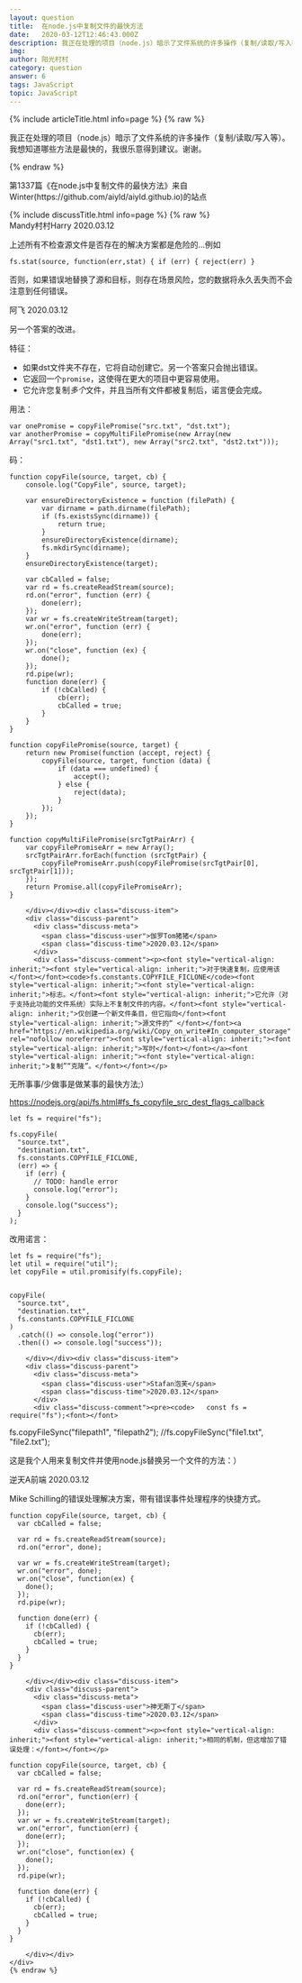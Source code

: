 ```yaml
---
layout: question
title:  在node.js中复制文件的最快方法
date:   2020-03-12T12:46:43.000Z
description: 我正在处理的项目（node.js）暗示了文件系统的许多操作（复制/读取/写入等）。我想知道哪些方法是最快的，我很乐意得到建议。谢谢。...
img: 
author: 阳光村村
category: question
answer: 6
tags: JavaScript
topic: JavaScript
---
```

<div class="article-root">
  <div class="article">
    {% include articleTitle.html info=page %}
    {% raw %}
    <div class="article-content"><p><font style="vertical-align: inherit;"><font style="vertical-align: inherit;">我正在处理的项目（node.js）暗示了文件系统的许多操作（复制/读取/写入等）。</font><font style="vertical-align: inherit;">我想知道哪些方法是最快的，我很乐意得到建议。</font><font style="vertical-align: inherit;">谢谢。</font></font></p></div>
    {% endraw %}
  </div>
  <p class="winter_mark">第1337篇《在node.js中复制文件的最快方法》来自Winter(https://github.com/aiyld/aiyld.github.io)的站点</p>
  <div class="discuss-wrapper">
    {% include discussTitle.html info=page %}
    {% raw %}
    <div class="discuss-list">
    <div class="discuss-item">
        <div class="discuss-parent">
          <div class="discuss-meta">
            <span class="discuss-user">Mandy村村Harry</span>
            <span class="discuss-time">2020.03.12</span>
          </div>
          <div class="discuss-comment"><p><font style="vertical-align: inherit;"><font style="vertical-align: inherit;">上述所有不检查源文件是否存在的解决方案都是危险的...例如</font></font></p>

<pre><code>fs.stat(source, function(err,stat) { if (err) { reject(err) }
</code></pre>

<p><font style="vertical-align: inherit;"><font style="vertical-align: inherit;">否则，如果错误地替换了源和目标，则存在场景风险，您的数据将永久丢失而不会注意到任何错误。</font></font></p></div>
        </div></div><div class="discuss-item">
        <div class="discuss-parent">
          <div class="discuss-meta">
            <span class="discuss-user">阿飞</span>
            <span class="discuss-time">2020.03.12</span>
          </div>
          <div class="discuss-comment"><p><font style="vertical-align: inherit;"><font style="vertical-align: inherit;">另一个答案的改进。</font></font></p>

<p><font style="vertical-align: inherit;"><font style="vertical-align: inherit;">特征：</font></font></p>

<ul>
<li><font style="vertical-align: inherit;"><font style="vertical-align: inherit;">如果dst文件夹不存在，它将自动创建它。</font><font style="vertical-align: inherit;">另一个答案只会抛出错误。</font></font></li>
<li><font style="vertical-align: inherit;"><font style="vertical-align: inherit;">它返回一个</font></font><code>promise</code><font style="vertical-align: inherit;"><font style="vertical-align: inherit;">，这使得在更大的项目中更容易使用。</font></font></li>
<li><font style="vertical-align: inherit;"><font style="vertical-align: inherit;">它允许您复制</font></font><em><font style="vertical-align: inherit;"><font style="vertical-align: inherit;">多个</font></font></em><font style="vertical-align: inherit;"><font style="vertical-align: inherit;">文件，并且当所有文件都被复制后，诺言便会完成。</font></font></li>
</ul>

<p><font style="vertical-align: inherit;"><font style="vertical-align: inherit;">用法：</font></font></p>

<pre><code>var onePromise = copyFilePromise("src.txt", "dst.txt");<font></font>
var anotherPromise = copyMultiFilePromise(new Array(new Array("src1.txt", "dst1.txt"), new Array("src2.txt", "dst2.txt")));<font></font>
</code></pre>

<p><font style="vertical-align: inherit;"><font style="vertical-align: inherit;">码：</font></font></p>

<pre><code>function copyFile(source, target, cb) {<font></font>
    console.log("CopyFile", source, target);<font></font>
<font></font>
    var ensureDirectoryExistence = function (filePath) {<font></font>
        var dirname = path.dirname(filePath);<font></font>
        if (fs.existsSync(dirname)) {<font></font>
            return true;<font></font>
        }<font></font>
        ensureDirectoryExistence(dirname);<font></font>
        fs.mkdirSync(dirname);<font></font>
    }<font></font>
    ensureDirectoryExistence(target);<font></font>
<font></font>
    var cbCalled = false;<font></font>
    var rd = fs.createReadStream(source);<font></font>
    rd.on("error", function (err) {<font></font>
        done(err);<font></font>
    });<font></font>
    var wr = fs.createWriteStream(target);<font></font>
    wr.on("error", function (err) {<font></font>
        done(err);<font></font>
    });<font></font>
    wr.on("close", function (ex) {<font></font>
        done();<font></font>
    });<font></font>
    rd.pipe(wr);<font></font>
    function done(err) {<font></font>
        if (!cbCalled) {<font></font>
            cb(err);<font></font>
            cbCalled = true;<font></font>
        }<font></font>
    }<font></font>
}<font></font>
<font></font>
function copyFilePromise(source, target) {<font></font>
    return new Promise(function (accept, reject) {<font></font>
        copyFile(source, target, function (data) {<font></font>
            if (data === undefined) {<font></font>
                accept();<font></font>
            } else {<font></font>
                reject(data);<font></font>
            }<font></font>
        });<font></font>
    });<font></font>
}<font></font>
<font></font>
function copyMultiFilePromise(srcTgtPairArr) {<font></font>
    var copyFilePromiseArr = new Array();<font></font>
    srcTgtPairArr.forEach(function (srcTgtPair) {<font></font>
        copyFilePromiseArr.push(copyFilePromise(srcTgtPair[0], srcTgtPair[1]));<font></font>
    });<font></font>
    return Promise.all(copyFilePromiseArr);<font></font>
}<font></font>
</code></pre></div>
        </div></div><div class="discuss-item">
        <div class="discuss-parent">
          <div class="discuss-meta">
            <span class="discuss-user">伽罗Tom猪猪</span>
            <span class="discuss-time">2020.03.12</span>
          </div>
          <div class="discuss-comment"><p><font style="vertical-align: inherit;"><font style="vertical-align: inherit;">对于快速复制，应使用该</font></font><code>fs.constants.COPYFILE_FICLONE</code><font style="vertical-align: inherit;"><font style="vertical-align: inherit;">标志。</font><font style="vertical-align: inherit;">它允许（对于支持此功能的文件系统）实际上不复制文件的内容。</font><font style="vertical-align: inherit;">仅创建一个新文件条目，但它指向</font><font style="vertical-align: inherit;">源文件的“ </font></font><a href="https://en.wikipedia.org/wiki/Copy_on_write#In_computer_storage" rel="nofollow noreferrer"><font style="vertical-align: inherit;"><font style="vertical-align: inherit;">写时</font></font></a><font style="vertical-align: inherit;"><font style="vertical-align: inherit;">复制”“克隆”。</font></font></p>

<p><font style="vertical-align: inherit;"><font style="vertical-align: inherit;">无所事事/少做事是做某事的最快方法;）</font></font></p>

<p><a href="https://nodejs.org/api/fs.html#fs_fs_copyfile_src_dest_flags_callback" rel="nofollow noreferrer"><font style="vertical-align: inherit;"><font style="vertical-align: inherit;">https://nodejs.org/api/fs.html#fs_fs_copyfile_src_dest_flags_callback</font></font></a></p>

<pre class="lang-js prettyprint-override"><code>let fs = require("fs");<font></font>
<font></font>
fs.copyFile(<font></font>
  "source.txt",<font></font>
  "destination.txt",<font></font>
  fs.constants.COPYFILE_FICLONE,<font></font>
  (err) =&gt; {<font></font>
    if (err) {<font></font>
      // TODO: handle error<font></font>
      console.log("error");<font></font>
    }<font></font>
    console.log("success");<font></font>
  }<font></font>
);<font></font>
</code></pre>

<p><font style="vertical-align: inherit;"><font style="vertical-align: inherit;">改用诺言：</font></font></p>

<pre class="lang-js prettyprint-override"><code>let fs = require("fs");<font></font>
let util = require("util");<font></font>
let copyFile = util.promisify(fs.copyFile);<font></font>
<font></font>
<font></font>
copyFile(<font></font>
  "source.txt",<font></font>
  "destination.txt",<font></font>
  fs.constants.COPYFILE_FICLONE<font></font>
)<font></font>
  .catch(() =&gt; console.log("error"))<font></font>
  .then(() =&gt; console.log("success"));<font></font>
</code></pre></div>
        </div></div><div class="discuss-item">
        <div class="discuss-parent">
          <div class="discuss-meta">
            <span class="discuss-user">Stafan泡芙</span>
            <span class="discuss-time">2020.03.12</span>
          </div>
          <div class="discuss-comment"><pre><code>   const fs = require("fs");<font></font>
   fs.copyFileSync("filepath1", "filepath2"); //fs.copyFileSync("file1.txt", "file2.txt");<font></font>
</code></pre>

<p><font style="vertical-align: inherit;"><font style="vertical-align: inherit;">这是我个人用来复制文件并使用node.js替换另一个文件的方法：）</font></font></p></div>
        </div></div><div class="discuss-item">
        <div class="discuss-parent">
          <div class="discuss-meta">
            <span class="discuss-user">逆天A前端</span>
            <span class="discuss-time">2020.03.12</span>
          </div>
          <div class="discuss-comment"><p><font style="vertical-align: inherit;"><font style="vertical-align: inherit;">Mike Schilling的错误处理解决方案，带有错误事件处理程序的快捷方式。</font></font></p>

<pre><code>function copyFile(source, target, cb) {<font></font>
  var cbCalled = false;<font></font>
<font></font>
  var rd = fs.createReadStream(source);<font></font>
  rd.on("error", done);<font></font>
<font></font>
  var wr = fs.createWriteStream(target);<font></font>
  wr.on("error", done);<font></font>
  wr.on("close", function(ex) {<font></font>
    done();<font></font>
  });<font></font>
  rd.pipe(wr);<font></font>
<font></font>
  function done(err) {<font></font>
    if (!cbCalled) {<font></font>
      cb(err);<font></font>
      cbCalled = true;<font></font>
    }<font></font>
  }<font></font>
}<font></font>
</code></pre></div>
        </div></div><div class="discuss-item">
        <div class="discuss-parent">
          <div class="discuss-meta">
            <span class="discuss-user">神无斯丁</span>
            <span class="discuss-time">2020.03.12</span>
          </div>
          <div class="discuss-comment"><p><font style="vertical-align: inherit;"><font style="vertical-align: inherit;">相同的机制，但这增加了错误处理：</font></font></p>

<pre><code>function copyFile(source, target, cb) {<font></font>
  var cbCalled = false;<font></font>
<font></font>
  var rd = fs.createReadStream(source);<font></font>
  rd.on("error", function(err) {<font></font>
    done(err);<font></font>
  });<font></font>
  var wr = fs.createWriteStream(target);<font></font>
  wr.on("error", function(err) {<font></font>
    done(err);<font></font>
  });<font></font>
  wr.on("close", function(ex) {<font></font>
    done();<font></font>
  });<font></font>
  rd.pipe(wr);<font></font>
<font></font>
  function done(err) {<font></font>
    if (!cbCalled) {<font></font>
      cb(err);<font></font>
      cbCalled = true;<font></font>
    }<font></font>
  }<font></font>
}<font></font>
</code></pre></div>
        </div></div>
    </div>
    {% endraw %}
  </div>
<div>
